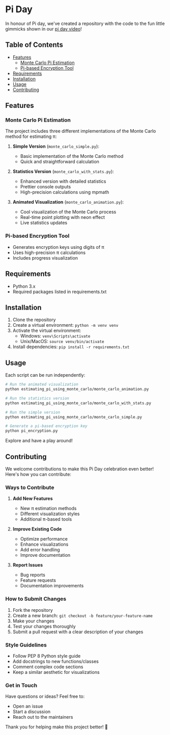 # Pi Day

In honour of Pi day, we've created a repository with the code to the fun little gimmicks shown in our [pi day video](https://www.instagram.com/reel/DHN8Z0nyYeO/?utm_source=ig_web_copy_link&igsh=MzRlODBiNWFlZA==)!

## Table of Contents
- [Features](#features)
  - [Monte Carlo Pi Estimation](#monte-carlo-pi-estimation)
  - [Pi-based Encryption Tool](#pi-based-encryption-tool)
- [Requirements](#requirements)
- [Installation](#installation)
- [Usage](#usage)
- [Contributing](#contributing)

## Features

### Monte Carlo Pi Estimation
The project includes three different implementations of the Monte Carlo method for estimating π:

1. **Simple Version** (`monte_carlo_simple.py`):
   - Basic implementation of the Monte Carlo method
   - Quick and straightforward calculation

2. **Statistics Version** (`monte_carlo_with_stats.py`):
   - Enhanced version with detailed statistics
   - Prettier console outputs
   - High-precision calculations using mpmath

3. **Animated Visualization** (`monte_carlo_animation.py`):
   - Cool visualization of the Monte Carlo process
   - Real-time point plotting with neon effect
   - Live statistics updates

### Pi-based Encryption Tool
- Generates encryption keys using digits of π
- Uses high-precision π calculations
- Includes progress visualization

## Requirements
- Python 3.x
- Required packages listed in requirements.txt

## Installation
1. Clone the repository
2. Create a virtual environment: `python -m venv venv`
3. Activate the virtual environment:
   - Windows: `venv\Scripts\activate`
   - Unix/MacOS: `source venv/bin/activate`
4. Install dependencies: `pip install -r requirements.txt`

## Usage
Each script can be run independently:

```bash
# Run the animated visualization
python estimating_pi_using_monte_carlo/monte_carlo_animation.py

# Run the statistics version
python estimating_pi_using_monte_carlo/monte_carlo_with_stats.py

# Run the simple version
python estimating_pi_using_monte_carlo/monte_carlo_simple.py

# Generate a pi-based encryption key
python pi_encryption.py
```

Explore and have a play around!

## Contributing
We welcome contributions to make this Pi Day celebration even better! Here's how you can contribute:

### Ways to Contribute
1. **Add New Features**
   - New π estimation methods
   - Different visualization styles
   - Additional π-based tools

2. **Improve Existing Code**
   - Optimize performance
   - Enhance visualizations
   - Add error handling
   - Improve documentation

3. **Report Issues**
   - Bug reports
   - Feature requests
   - Documentation improvements

### How to Submit Changes
1. Fork the repository
2. Create a new branch: `git checkout -b feature/your-feature-name`
3. Make your changes
4. Test your changes thoroughly
5. Submit a pull request with a clear description of your changes

### Style Guidelines
- Follow PEP 8 Python style guide
- Add docstrings to new functions/classes
- Comment complex code sections
- Keep a similar aesthetic for visualizations

### Get in Touch
Have questions or ideas? Feel free to:
- Open an issue
- Start a discussion
- Reach out to the maintainers

Thank you for helping make this project better! 🥧

